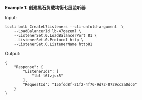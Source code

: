 **Example 1: 创建黑石负载均衡七层监听器**



Input: 

```
tccli bmlb CreateL7Listeners --cli-unfold-argument  \
    --LoadBalancerId lb-47gazeml \
    --ListenerSet.0.LoadBalancerPort 81 \
    --ListenerSet.0.Protocol http \
    --ListenerSet.0.ListenerName http81
```

Output: 
```
{
    "Response": {
        "ListenerIds": [
            "lbl-l6fzjsx5"
        ],
        "RequestId": "155fdd8f-21f2-4f76-9d72-0729cc2a0dc6"
    }
}
```

